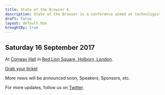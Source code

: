 ```yaml
---
title: State of the Browser 6
description: State of the Browser is a conference aimed at technologists gravitating around web standards
draft: false
layout: default.hbs
broughtBy: true
---
```

## Saturday 16 September 2017

At [Conway Hall](https://conwayhall.org.uk/) in [Red Lion Square, Holborn, London](https://goo.gl/maps/HL9XGSxDgxu).

<a href="https://getinvited.to/webstandards/sotb6/" class="primary large button">Grab your ticket</a>

More news will be announced soon, Speakers, Sponsors, etc.

For more updates, follow us on [Twitter](https://twitter.com/webstandards).
